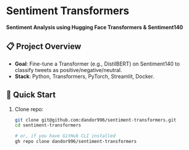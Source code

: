 # Sentiment Transformers

**Sentiment Analysis using Hugging Face Transformers & Sentiment140**

## 📋 Project Overview
- **Goal**: Fine-tune a Transformer (e.g., DistilBERT) on Sentiment140 to classify tweets as positive/negative/neutral.
- **Stack**: Python, Transformers, PyTorch, Streamlit, Docker.

## 🚀 Quick Start

1. Clone repo:
    ```bash
    git clone git@github.com:dandor996/sentiment-transformers.git
    cd sentiment-transformers

    # or, if you have GitHub CLI installed
    gh repo clone dandor996/sentiment-transformers